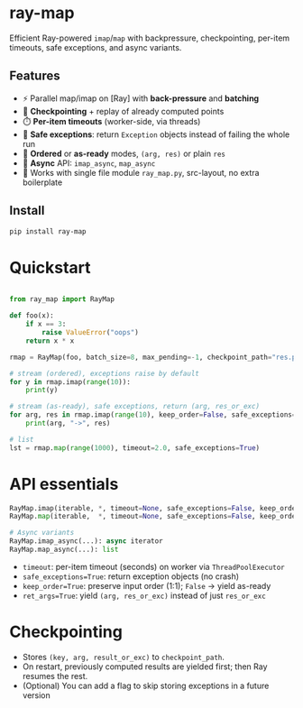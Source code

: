 # ray-map

Efficient Ray-powered `imap`/`map` with backpressure, checkpointing, per-item timeouts, safe exceptions, and async variants.

## Features

- ⚡ Parallel map/imap on [Ray] with **back-pressure** and **batching**
- 💾 **Checkpointing** + replay of already computed points
- ⏱️ **Per-item timeouts** (worker-side, via threads)  
- 🧯 **Safe exceptions**: return `Exception` objects instead of failing the whole run
- 🔁 **Ordered** or **as-ready** modes, `(arg, res)` or plain `res`
- 🧰 **Async** API: `imap_async`, `map_async`
- 🧩 Works with single file module `ray_map.py`, src-layout, no extra boilerplate

## Install

```bash
pip install ray-map
```

# Quickstart

```python

from ray_map import RayMap

def foo(x):
    if x == 3:
        raise ValueError("oops")
    return x * x

rmap = RayMap(foo, batch_size=8, max_pending=-1, checkpoint_path="res.pkl")

# stream (ordered), exceptions raise by default
for y in rmap.imap(range(10)):
    print(y)

# stream (as-ready), safe exceptions, return (arg, res_or_exc)
for arg, res in rmap.imap(range(10), keep_order=False, safe_exceptions=True, ret_args=True, timeout=2.0):
    print(arg, "->", res)

# list
lst = rmap.map(range(1000), timeout=2.0, safe_exceptions=True)

```


# API essentials

```python
RayMap.imap(iterable, *, timeout=None, safe_exceptions=False, keep_order=True, ret_args=False) -> iterator
RayMap.map(iterable,  *, timeout=None, safe_exceptions=False, keep_order=True, ret_args=False) -> list

# Async variants
RayMap.imap_async(...): async iterator
RayMap.map_async(...): list
```
- `timeout`: per-item timeout (seconds) on worker via `ThreadPoolExecutor`
- `safe_exceptions=True`: return exception objects (no crash)
- `keep_order=True`: preserve input order (1:1); `False` → yield as-ready
- `ret_args=True`: yield `(arg, res_or_exc)` instead of just `res_or_exc`

# Checkpointing
- Stores `(key, arg, result_or_exc)` to `checkpoint_path`.
- On restart, previously computed results are yielded first; then Ray resumes the rest.
- (Optional) You can add a flag to skip storing exceptions in a future version